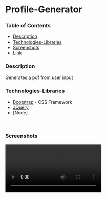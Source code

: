 # Profile-Generator



### Table of Contents
- [Description](#Description)
- [Technologies-Libraries](#Technologies-Libraries)
- [Screenshots](#Screenshots)
- [Link](#Link)
​
### Description
Generates a pdf from user input
​
### Technologies-Libraries
- [Bootstrap](https://getbootstrap.com/) - CSS Framework
- [JQuery](https://jquery.com/)
- [Node]

​
### Screenshots
​![Movie](untitled.mov)


​

